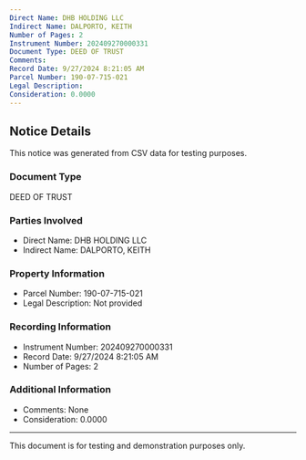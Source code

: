 ```yaml
---
Direct Name: DHB HOLDING LLC
Indirect Name: DALPORTO, KEITH
Number of Pages: 2
Instrument Number: 202409270000331
Document Type: DEED OF TRUST
Comments: 
Record Date: 9/27/2024 8:21:05 AM
Parcel Number: 190-07-715-021
Legal Description: 
Consideration: 0.0000
---
```


## Notice Details

This notice was generated from CSV data for testing purposes.

### Document Type
DEED OF TRUST

### Parties Involved
- Direct Name: DHB HOLDING LLC
- Indirect Name: DALPORTO, KEITH

### Property Information
- Parcel Number: 190-07-715-021
- Legal Description: Not provided

### Recording Information
- Instrument Number: 202409270000331
- Record Date: 9/27/2024 8:21:05 AM
- Number of Pages: 2

### Additional Information
- Comments: None
- Consideration: 0.0000

---

This document is for testing and demonstration purposes only.
